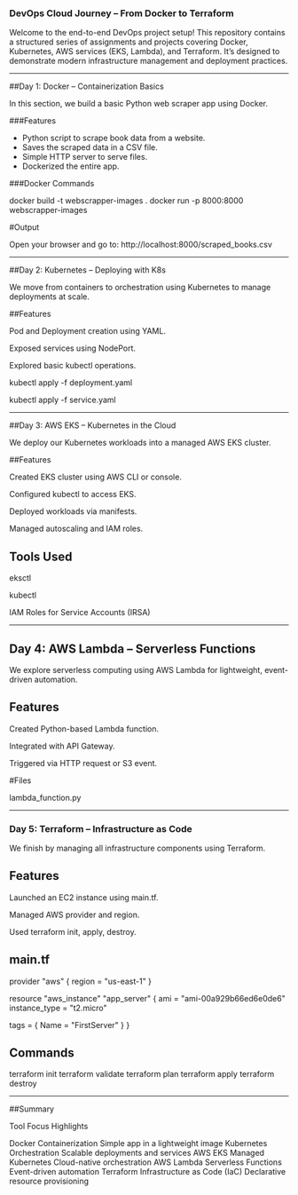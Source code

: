 ### DevOps Cloud Journey – From Docker to Terraform

Welcome to the end-to-end DevOps project setup! This repository contains a structured series of assignments and projects covering Docker, Kubernetes, AWS services (EKS, Lambda), and Terraform. It’s designed to demonstrate modern infrastructure management and deployment practices.

---

##Day 1: Docker – Containerization Basics

In this section, we build a basic Python web scraper app using Docker.

###Features

- Python script to scrape book data from a website.
- Saves the scraped data in a CSV file.
- Simple HTTP server to serve files.
- Dockerized the entire app.

###Docker Commands

docker build -t webscrapper-images .
docker run -p 8000:8000 webscrapper-images

#Output

Open your browser and go to: http://localhost:8000/scraped_books.csv

---

##Day 2: Kubernetes – Deploying with K8s

We move from containers to orchestration using Kubernetes to manage deployments at scale.

##Features

Pod and Deployment creation using YAML.

Exposed services using NodePort.

Explored basic kubectl operations.


kubectl apply -f deployment.yaml

kubectl apply -f service.yaml

---

##Day 3: AWS EKS – Kubernetes in the Cloud

We deploy our Kubernetes workloads into a managed AWS EKS cluster.

##Features

Created EKS cluster using AWS CLI or console.

Configured kubectl to access EKS.

Deployed workloads via manifests.

Managed autoscaling and IAM roles.

## Tools Used
eksctl

kubectl

IAM Roles for Service Accounts (IRSA)

---

## Day 4: AWS Lambda – Serverless Functions

We explore serverless computing using AWS Lambda for lightweight, event-driven automation.

## Features

Created Python-based Lambda function.

Integrated with API Gateway.

Triggered via HTTP request or S3 event.

#Files

lambda_function.py

---


### Day 5: Terraform – Infrastructure as Code

We finish by managing all infrastructure components using Terraform.

## Features

Launched an EC2 instance using main.tf.

Managed AWS provider and region.

Used terraform init, apply, destroy.

## main.tf

provider "aws" {
  region = "us-east-1"
}

resource "aws_instance" "app_server" {
  ami           = "ami-00a929b66ed6e0de6"
  instance_type = "t2.micro"

  tags = {
    Name = "FirstServer"
  }
}

## Commands

terraform init
terraform validate
terraform plan
terraform apply
terraform destroy

---

##Summary

Tool	              Focus	                         Highlights

Docker	        Containerization	             Simple app in a lightweight image
Kubernetes	    Orchestration	                 Scalable deployments and services
AWS EKS	        Managed Kubernetes	           Cloud-native orchestration
AWS Lambda	    Serverless Functions	         Event-driven automation
Terraform	      Infrastructure as Code (IaC)   Declarative resource provisioning
